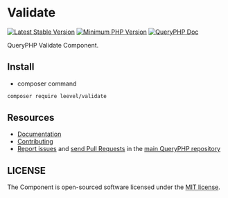 Validate
=================

[![Latest Stable Version](http://img.shields.io/packagist/v/leevel/validate.svg)](https://packagist.org/packages/leevel/validate)
<a href="https://php.net"><img src="https://img.shields.io/badge/php-%3E%3D%208.1.0-8892BF.svg" alt="Minimum PHP Version"></a>
[![QueryPHP Doc](https://img.shields.io/badge/docs-passing-green.svg?maxAge=2592000)](https://www.queryphp.com/docs/)

QueryPHP Validate Component.

## Install

- composer command

```bash
composer require leevel/validate
```

Resources
---------

  * [Documentation](https://www.queryphp.com/docs/validate/)
  * [Contributing](https://www.queryphp.com/docs/developer/)
  * [Report issues](https://github.com/hunzhiwange/framework/issues) and
    [send Pull Requests](https://github.com/hunzhiwange/framework/pulls)
    in the [main QueryPHP repository](https://github.com/hunzhiwange/framework)

## LICENSE

The Component is open-sourced software licensed under the [MIT license](LICENSE).